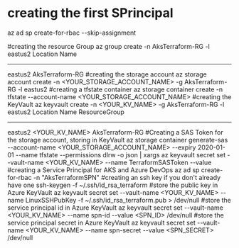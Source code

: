 # creating the first SPrincipal
az ad sp create-for-rbac --skip-assignment


#creating the resource Group
az group create -n AksTerraform-RG -l eastus2
Location    Name
----------  ---------------
eastus2     AksTerraform-RG
#creating the storage account
az storage account create -n <YOUR_STORAGE_ACCOUNT_NAME> -g AksTerraform-RG -l eastus2
#creating a tfstate container
az storage container create -n tfstate --account-name <YOUR_STORAGE_ACCOUNT_NAME>
#creating the KeyVault
az keyvault create -n <YOUR_KV_NAME> -g AksTerraform-RG -l eastus2
Location    Name            ResourceGroup
----------  --------------  ---------------
eastus2     <YOUR_KV_NAME>  AksTerraform-RG
#Creating a SAS Token for the storage account, storing in KeyVault
az storage container generate-sas --account-name <YOUR_STORAGE_ACCOUNT_NAME> --expiry 2020-01-01 --name tfstate --permissions dlrw -o json | xargs az keyvault secret set --vault-name <YOUR_KV_NAME> --name TerraformSASToken --value
#creating a Service Principal for AKS and Azure DevOps
az ad sp create-for-rbac -n "AksTerraformSPN"
#creating an ssh key if you don't already have one
ssh-keygen  -f ~/.ssh/id_rsa_terraform
#store the public key in Azure KeyVault
az keyvault secret set --vault-name <YOUR_KV_NAME> --name LinuxSSHPubKey -f ~/.ssh/id_rsa_terraform.pub > /dev/null
#store the service principal id in Azure KeyVault
az keyvault secret set --vault-name <YOUR_KV_NAME> --name spn-id --value <SPN_ID> /dev/null
#store the service principal secret in Azure KeyVault
az keyvault secret set --vault-name <YOUR_KV_NAME> --name spn-secret --value <SPN_SECRET> /dev/null
